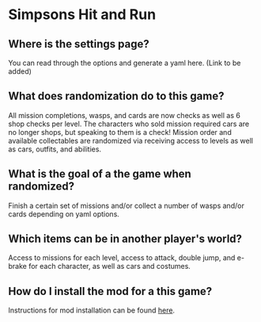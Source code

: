 # Simpsons Hit and Run

## Where is the settings page?

You can read through the options and generate a yaml here. (Link to be added)

## What does randomization do to this game?

All mission completions, wasps, and cards are now checks as well as 6 shop checks per level. The characters who sold mission required cars are no longer shops, but speaking to them is a check! Mission order and available collectables are randomized via receiving access to levels as well as cars, outfits, and abilities.

## What is the goal of a the game when randomized?

Finish a certain set of missions and/or collect a number of wasps and/or cards depending on yaml options.

## Which items can be in another player's world?

Access to missions for each level, access to attack, double jump, and e-brake for each character, as well as cars and costumes.

## How do I install the mod for a this game?

Instructions for mod installation can be found [here](https://github.com/nmize1/Archipelago/blob/main/worlds/simpsonshitnrun/docs/setup_en.md).

